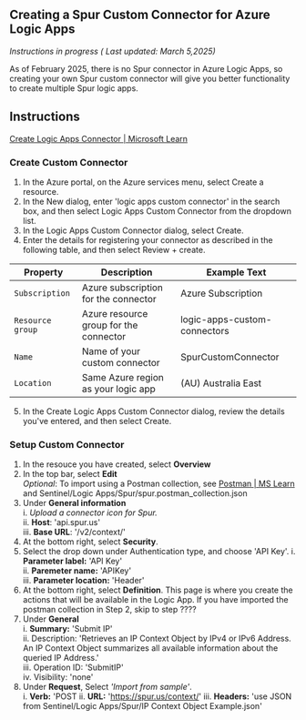 ## Creating a Spur Custom Connector for Azure Logic Apps
*Instructions in progress ( Last updated: March 5,2025)*  
  
As of February 2025, there is no Spur connector in Azure Logic Apps, so creating your own Spur custom connector will give you better functionality to create multiple Spur logic apps.

## Instructions

[Create Logic Apps Connector | Microsoft Learn](https://learn.microsoft.com/en-us/connectors/custom-connectors/create-logic-apps-connector)

### Create Custom Connector
1. In the Azure portal, on the Azure services menu, select Create a resource.
2. In the New dialog, enter 'logic apps custom connector' in the search box, and then select Logic Apps Custom Connector from the dropdown list.
3. In the Logic Apps Custom Connector dialog, select Create.
4. Enter the details for registering your connector as described in the following table, and then select Review + create.  

| Property | Description | Example Text |  
| --- | --- | --- |  
| `Subscription` | Azure subscription for the connector | Azure Subscription |  
| `Resource group` | Azure resource group for the connector | logic-apps-custom-connectors |  
| `Name` | Name of your custom connector | SpurCustomConnector |  
| `Location` | Same Azure region as your logic app | (AU) Australia East |  

5. In the Create Logic Apps Custom Connector dialog, review the details you've entered, and then select Create.

### Setup Custom Connector  
1. In the resouce you have created, select **Overview**
2. In the top bar, select **Edit**  
 *Optional*: To import using a Postman collection, see [Postman | MS Learn](https://learn.microsoft.com/en-us/connectors/custom-connectors/define-postman-collection) and
Sentinel/Logic Apps/Spur/spur.postman_collection.json
3. Under **General information**  
   i. *Upload a connector icon for Spur.*  
   ii. **Host**: 'api.spur.us'  
   iii. **Base URL**: '/v2/context/'  
4. At the bottom right, select **Security**.  
5. Select the drop down under Authentication type, and choose 'API Key'.
   i. **Parameter label:** 'API Key'  
   ii. **Paremeter name:** 'APIKey'  
   iii. **Parameter location:** 'Header'  
6. At the bottom right, select **Definition**. This page is where you create the actions that will be available in the Logic App. If you have imported the postman collection in Step 2, skip to step ????
7. Under **General**  
   i. **Summary:** 'Submit IP'  
   ii. Description: 'Retrieves an IP Context Object by IPv4 or IPv6 Address. An IP Context Object summarizes all available information about the queried IP Address.'  
   iii. Operation ID: 'SubmitIP'  
   iv. Visibility: 'none'  
8. Under **Request**, Select *'Import from sample'*.  
    i. **Verb:** 'POST
    ii. **URL:** 'https://spur.us/context/'
    iii. **Headers:** 'use JSON from Sentinel/Logic Apps/Spur/IP Context Object Example.json'  
